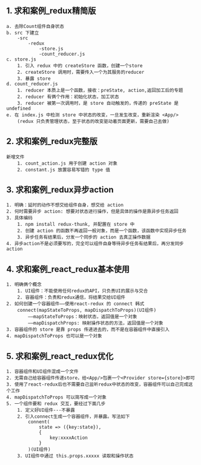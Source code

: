 ## 1. 求和案例_redux精简版
    a. 去除Count组件自身状态
    b. src 下建立
        -src
            -redux
                -store.js
                -count_reducer.js
    c. store.js
        1. 引入 redux 中的 createStore 函数，创建一个store
        2. createStore 调用时，需要传入一个为其服务的reducer
        3. 暴露 store 
    d. count_reducer.js
        1. reducer 本质上是一个函数，接收：preState, action,返回加工后的专题
        2. reducer 有俩个作用：初始化状态，加工状态
        3. reducer 被第一次调用时，是 store 自动触发的，传递的 preState 是 undefined
    e. 在 index.js 中检测 store 中状态的改变，一旦发生改变，重新渲染 <App/>
        (redux 只负责管理状态，至于状态的改变驱动着页面更新，需要自己去做)

## 2. 求和案例_redux完整版
    新增文件
        1. count_action.js 用于创建 action 对象
        2. constant.js 放置容易写错的 type 值

## 3. 求和案例_redux异步action
    1. 明确：延时的动作不想交给组件自身，想交给 action
    2. 何时需要异步 action: 想要对状态进行操作，但是具体的操作是靠异步任务返回
    3. 具体编码
        1. npm install redux-thunk, 并配置在 store 中
        2. 创建 action 的函数不再返回一般对象，而是一个函数，该函数中实现异步任务
        3. 异步任务有结果后，分发一个同步的 action 去真正操作数据
    4. 异步action不是必须要写的，完全可以组件自身等待异步任务有结果后，再分发同步action 

## 4. 求和案例_react_redux基本使用
    1. 明确俩个概念
        1. UI组件：不能使用任何redux的API，只负责UI的展示与交合
        2. 容器组件：负责和redux通信，将结果交给UI组件
    2. 如何创建一个容器组件——使用react-redux 的 connect 韩式
        connect(mapStateToProps, mapDispatchToProps)(UI组件)
            ——mapStateToProps：映射状态，返回值是一个对象
            ——mapDispatchProps: 映射操作状态的方法，返回值是一个对象
    3. 容器组件的 store 是靠 props 传递进去的，而不是在容器组件中直接引入
    4. mapDispatchToProps 也可以是一个对象

## 5. 求和案例_react_redux优化
    1. 容器组件和UI组件混成一个文件
    2. 无需自己给容器组件传递store，给<App/>包裹一个<Provider store={store}>即可
    3. 使用了react-redux后也不需要自己监听redux中状态的改变，容器组件可以自己完成这个工作
    4. mapDispatchToProps 可以简写成一个对象
    5. 一个组件要和 redux 交互，要经过下面几步
        1. 定义好UI组件---不暴露
        2. 引入connect生成一个容器组件，并暴露。写法如下
            connent(
                state => ({key:state}),
                {
                    key:xxxxAction
                }
            )(UI组件)
        3. UI组件中通过 this.props.xxxxx 读取和操作状态

 